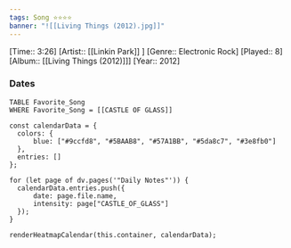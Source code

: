 ```yaml
---
tags: Song ⭐⭐⭐⭐ 
banner: "![[Living Things (2012).jpg]]"
---
```

[Time:: 3:26]
[Artist:: [[Linkin Park]] ]
[Genre:: Electronic Rock]
[Played:: 8]
[Album:: [[Living Things (2012)]]]
[Year:: 2012]
### Dates
````dataview
TABLE Favorite_Song
WHERE Favorite_Song = [[CASTLE OF GLASS]]
````
  ```dataviewjs
const calendarData = { 
	colors: { 
		blue: ["#9ccfd8", "#5BAAB8", "#57A1BB", "#5da8c7", "#3e8fb0"] 
	}, 
	entries: [] 
}; 

for (let page of dv.pages('"Daily Notes"')) { 
	calendarData.entries.push({ 
		date: page.file.name, 
		intensity: page["CASTLE_OF_GLASS"]
	}); 
} 

renderHeatmapCalendar(this.container, calendarData);
```
